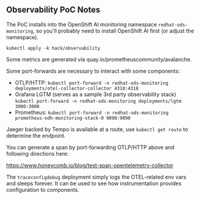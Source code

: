 Observability PoC Notes
-----------------------

The PoC installs into the OpenShift AI monitoring namespace `redhat-ods-monitoring`, so you'll probably need to install
OpenShift AI first (or adjust the namespace).

```shell
kubectl apply -k hack/observability
```

Some metrics are generated via quay.io/prometheuscommunity/avalanche.

Some port-forwards are necessary to interact with some components:

* OTLP/HTTP: `kubectl port-forward -n redhat-ods-monitoring deployments/otel-collector-collector 4318:4318`
* Grafana LGTM (serves as a sample 3rd party observability stack) `kubectl port-forward -n redhat-ods-monitoring deployments/lgtm 3000:3000`
* Prometheus: `kubectl port-forward -n redhat-ods-monitoring prometheus-odh-monitoring-stack-0 9090:9090`

Jaeger backed by Tempo is available at a route, use `kubectl get route` to determine the endpoint.

You can generate a span by port-forwarding OTLP/HTTP above and following directions here:

https://www.honeycomb.io/blog/test-span-opentelemetry-collector

The `traceconfigdebug` deployment simply logs the OTEL-related env vars and sleeps forever. It can be used to see how
instrumentation provides configuration to components.
